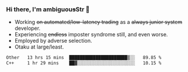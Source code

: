### Hi there, I'm ambiguou~~s~~Str 👋

<!--
**ambiguoustexture/ambiguoustexture** is a ✨ _special_ ✨ repository because its `README.md` (this file) appears on your GitHub profile.

Here are some ideas to get you started:
-->
- Working ~~on automated/low-latency trading~~ as a ~~always junior system~~ developer.
- Experiencing ~~endless~~ imposter syndrome still, and even worse.
- Employed by adverse selection.
- Otaku at large/least.

<!--START_SECTION:waka-->

```txt
Other   13 hrs 15 mins  ██████████████████████▒░░   89.85 %
C++     1 hr 29 mins    ██▓░░░░░░░░░░░░░░░░░░░░░░   10.15 %
```

<!--END_SECTION:waka-->
